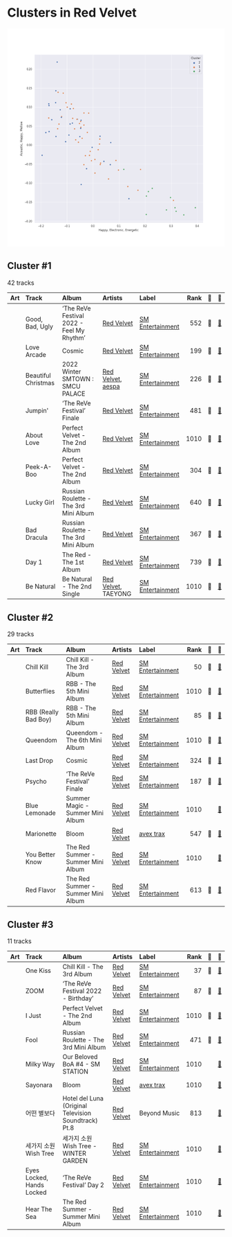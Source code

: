 # Clusters in Red Velvet

![Comparison of Cluster](../../../images/artists/red_velvet/clusters/clusters_scatter.png)

## Cluster #1

42 tracks

| Art | Track | Album | Artists | Label | Rank | 💚 | 🔗 |
|:---|:---|:---|:---|:---|---:|:---|:---|
| <img src="https://i.scdn.co/image/ab67616d0000b2738c4a282e84a53c1c8acf129a" alt="" width="50" /> | Good, Bad, Ugly | ‘The ReVe Festival 2022 - Feel My Rhythm’ | [Red Velvet](../../overview.md) | [SM Entertainment](../../../../labels/sm_entertainment) | 552 | 💚 | [🔗](https://open.spotify.com/track/1DX08glq6CBGBA0N6uL3JV) |
| <img src="https://i.scdn.co/image/ab67616d0000b27364097227a67397e231047524" alt="" width="50" /> | Love Arcade | Cosmic | [Red Velvet](../../overview.md) | [SM Entertainment](../../../../labels/sm_entertainment) | 199 | 💚 | [🔗](https://open.spotify.com/track/10BVwlzgtLNDE7mE8frtmd) |
| <img src="https://i.scdn.co/image/ab67616d0000b273f184dfda8eaeac06fff5e14e" alt="" width="50" /> | Beautiful Christmas | 2022 Winter SMTOWN : SMCU PALACE | [Red Velvet](../../overview.md), [aespa](../../../aespa/overview.md) | [SM Entertainment](../../../../labels/sm_entertainment) | 226 | 💚 | [🔗](https://open.spotify.com/track/1MsWVb6YW3AknP1EAZaKOQ) |
| <img src="https://i.scdn.co/image/ab67616d0000b273df5022bdf1ac4bf52135c4be" alt="" width="50" /> | Jumpin' | ‘The ReVe Festival’ Finale | [Red Velvet](../../overview.md) | [SM Entertainment](../../../../labels/sm_entertainment) | 481 | 💚 | [🔗](https://open.spotify.com/track/3q21kVfUIdkzqYpzBCbojN) |
| <img src="https://i.scdn.co/image/ab67616d0000b2736538b8e1b5c7b2a9d2211769" alt="" width="50" /> | About Love | Perfect Velvet - The 2nd Album | [Red Velvet](../../overview.md) | [SM Entertainment](../../../../labels/sm_entertainment) | 1010 | 💚 | [🔗](https://open.spotify.com/track/2aSoUIBolhj734OqGn5ave) |
| <img src="https://i.scdn.co/image/ab67616d0000b2736538b8e1b5c7b2a9d2211769" alt="" width="50" /> | Peek-A-Boo | Perfect Velvet - The 2nd Album | [Red Velvet](../../overview.md) | [SM Entertainment](../../../../labels/sm_entertainment) | 304 | 💚 | [🔗](https://open.spotify.com/track/42tFTth2jcF7iSo0RBjfJF) |
| <img src="https://i.scdn.co/image/ab67616d0000b2733f30a062dafcdbc1a8fad842" alt="" width="50" /> | Lucky Girl | Russian Roulette - The 3rd Mini Album | [Red Velvet](../../overview.md) | [SM Entertainment](../../../../labels/sm_entertainment) | 640 | 💚 | [🔗](https://open.spotify.com/track/22v5j98MRwc6p5KgwHvpBZ) |
| <img src="https://i.scdn.co/image/ab67616d0000b2733f30a062dafcdbc1a8fad842" alt="" width="50" /> | Bad Dracula | Russian Roulette - The 3rd Mini Album | [Red Velvet](../../overview.md) | [SM Entertainment](../../../../labels/sm_entertainment) | 367 | 💚 | [🔗](https://open.spotify.com/track/4z5aqQOYYsvjXuXjjhKVJ2) |
| <img src="https://i.scdn.co/image/ab67616d0000b27371a70331062453ece06f8b79" alt="" width="50" /> | Day 1 | The Red - The 1st Album | [Red Velvet](../../overview.md) | [SM Entertainment](../../../../labels/sm_entertainment) | 739 | 💚 | [🔗](https://open.spotify.com/track/74muMkVdMYoR65lhmdzy13) |
| <img src="https://i.scdn.co/image/ab67616d0000b27372ee4e2e933836a66e5869b6" alt="" width="50" /> | Be Natural | Be Natural - The 2nd Single | [Red Velvet](../../overview.md), TAEYONG | [SM Entertainment](../../../../labels/sm_entertainment) | 1010 | 💚 | [🔗](https://open.spotify.com/track/41qLzxymjkp0R5vl3REb1S) |
## Cluster #2

29 tracks

| Art | Track | Album | Artists | Label | Rank | 💚 | 🔗 |
|:---|:---|:---|:---|:---|---:|:---|:---|
| <img src="https://i.scdn.co/image/ab67616d0000b27307e2cf9023db855b41f3d26e" alt="" width="50" /> | Chill Kill | Chill Kill - The 3rd Album | [Red Velvet](../../overview.md) | [SM Entertainment](../../../../labels/sm_entertainment) | 50 | 💚 | [🔗](https://open.spotify.com/track/68gQG2HpRMxIRom4pCugMq) |
| <img src="https://i.scdn.co/image/ab67616d0000b2732270d3bd1d13133edf0be836" alt="" width="50" /> | Butterflies | RBB - The 5th Mini Album | [Red Velvet](../../overview.md) | [SM Entertainment](../../../../labels/sm_entertainment) | 1010 | 💚 | [🔗](https://open.spotify.com/track/0cZMA3EdKJKrKoGQEeMhFJ) |
| <img src="https://i.scdn.co/image/ab67616d0000b2732270d3bd1d13133edf0be836" alt="" width="50" /> | RBB (Really Bad Boy) | RBB - The 5th Mini Album | [Red Velvet](../../overview.md) | [SM Entertainment](../../../../labels/sm_entertainment) | 85 | 💚 | [🔗](https://open.spotify.com/track/4xjVP2Vogo0C72o6Nevq0W) |
| <img src="https://i.scdn.co/image/ab67616d0000b273830de2e836036f181df598d0" alt="" width="50" /> | Queendom | Queendom - The 6th Mini Album | [Red Velvet](../../overview.md) | [SM Entertainment](../../../../labels/sm_entertainment) | 1010 | 💚 | [🔗](https://open.spotify.com/track/6SpPr7K4YQ2wp8jU6uOTmQ) |
| <img src="https://i.scdn.co/image/ab67616d0000b27364097227a67397e231047524" alt="" width="50" /> | Last Drop | Cosmic | [Red Velvet](../../overview.md) | [SM Entertainment](../../../../labels/sm_entertainment) | 324 | 💚 | [🔗](https://open.spotify.com/track/5mSsvlMqeX21U9WovVAJA4) |
| <img src="https://i.scdn.co/image/ab67616d0000b273df5022bdf1ac4bf52135c4be" alt="" width="50" /> | Psycho | ‘The ReVe Festival’ Finale | [Red Velvet](../../overview.md) | [SM Entertainment](../../../../labels/sm_entertainment) | 187 | 💚 | [🔗](https://open.spotify.com/track/3CYH422oy1cZNoo0GTG1TK) |
| <img src="https://i.scdn.co/image/ab67616d0000b2736017bca98dea58ceddea77c1" alt="" width="50" /> | Blue Lemonade | Summer Magic - Summer Mini Album | [Red Velvet](../../overview.md) | [SM Entertainment](../../../../labels/sm_entertainment) | 1010 | | [🔗](https://open.spotify.com/track/5XTQXTzEVpYq8wL6DZYgSz) |
| <img src="https://i.scdn.co/image/ab67616d0000b2739d750d969d227e6506a2c176" alt="" width="50" /> | Marionette | Bloom | [Red Velvet](../../overview.md) | [avex trax](../../../../labels/avex_trax) | 547 | 💚 | [🔗](https://open.spotify.com/track/3KvMgB5V1FvQTCvvHz5aiO) |
| <img src="https://i.scdn.co/image/ab67616d0000b2738164cd1a2e03b7ca2db9ff5e" alt="" width="50" /> | You Better Know | The Red Summer - Summer Mini Album | [Red Velvet](../../overview.md) | [SM Entertainment](../../../../labels/sm_entertainment) | 1010 | | [🔗](https://open.spotify.com/track/59fJbRecO16BIw9L1neEug) |
| <img src="https://i.scdn.co/image/ab67616d0000b2738164cd1a2e03b7ca2db9ff5e" alt="" width="50" /> | Red Flavor | The Red Summer - Summer Mini Album | [Red Velvet](../../overview.md) | [SM Entertainment](../../../../labels/sm_entertainment) | 613 | 💚 | [🔗](https://open.spotify.com/track/7nKQ5WAcjnG48knyLuo8gO) |
## Cluster #3

11 tracks

| Art | Track | Album | Artists | Label | Rank | 💚 | 🔗 |
|:---|:---|:---|:---|:---|---:|:---|:---|
| <img src="https://i.scdn.co/image/ab67616d0000b27307e2cf9023db855b41f3d26e" alt="" width="50" /> | One Kiss | Chill Kill - The 3rd Album | [Red Velvet](../../overview.md) | [SM Entertainment](../../../../labels/sm_entertainment) | 37 | 💚 | [🔗](https://open.spotify.com/track/4zIPZxvYp32y6ifjm1E30O) |
| <img src="https://i.scdn.co/image/ab67616d0000b273d2ef237da7f94762997c2083" alt="" width="50" /> | ZOOM | ‘The ReVe Festival 2022 - Birthday’ | [Red Velvet](../../overview.md) | [SM Entertainment](../../../../labels/sm_entertainment) | 87 | 💚 | [🔗](https://open.spotify.com/track/18OjYSOz2ryc2vLmAeG2de) |
| <img src="https://i.scdn.co/image/ab67616d0000b2736538b8e1b5c7b2a9d2211769" alt="" width="50" /> | I Just | Perfect Velvet - The 2nd Album | [Red Velvet](../../overview.md) | [SM Entertainment](../../../../labels/sm_entertainment) | 1010 | 💚 | [🔗](https://open.spotify.com/track/7BuFMtIknd3ewai0zhKhqb) |
| <img src="https://i.scdn.co/image/ab67616d0000b2733f30a062dafcdbc1a8fad842" alt="" width="50" /> | Fool | Russian Roulette - The 3rd Mini Album | [Red Velvet](../../overview.md) | [SM Entertainment](../../../../labels/sm_entertainment) | 471 | 💚 | [🔗](https://open.spotify.com/track/21C7B7PWYDW00czamOjleO) |
| <img src="https://i.scdn.co/image/ab67616d0000b2731ff5d88a4453ce83682ab209" alt="" width="50" /> | Milky Way | Our Beloved BoA #4 - SM STATION | [Red Velvet](../../overview.md) | [SM Entertainment](../../../../labels/sm_entertainment) | 1010 | | [🔗](https://open.spotify.com/track/2Oj5hRhkJH00VGzjBdQNq3) |
| <img src="https://i.scdn.co/image/ab67616d0000b2739d750d969d227e6506a2c176" alt="" width="50" /> | Sayonara | Bloom | [Red Velvet](../../overview.md) | [avex trax](../../../../labels/avex_trax) | 1010 | | [🔗](https://open.spotify.com/track/382Mbj7rOJuqLQnsiV8fdp) |
| <img src="https://i.scdn.co/image/ab67616d0000b273d09a3589b1bb51f3ffe262c9" alt="" width="50" /> | 어떤 별보다 | Hotel del Luna (Original Television Soundtrack) Pt.8 | [Red Velvet](../../overview.md) | Beyond Music | 813 | | [🔗](https://open.spotify.com/track/3rjWX5YhfI3Alagrf4poY0) |
| <img src="https://i.scdn.co/image/ab67616d0000b2733e2194d332ceeb0ab6018b21" alt="" width="50" /> | 세가지 소원 Wish Tree | 세가지 소원 Wish Tree - WINTER GARDEN | [Red Velvet](../../overview.md) | [SM Entertainment](../../../../labels/sm_entertainment) | 1010 | | [🔗](https://open.spotify.com/track/3wtDVPGUMTHgsVdpr9uYin) |
| <img src="https://i.scdn.co/image/ab67616d0000b2733a7804057d817ff9f68ca85c" alt="" width="50" /> | Eyes Locked, Hands Locked | ‘The ReVe Festival’ Day 2 | [Red Velvet](../../overview.md) | [SM Entertainment](../../../../labels/sm_entertainment) | 1010 | | [🔗](https://open.spotify.com/track/4o6LdaI3q5QFjs0sziszsD) |
| <img src="https://i.scdn.co/image/ab67616d0000b2738164cd1a2e03b7ca2db9ff5e" alt="" width="50" /> | Hear The Sea | The Red Summer - Summer Mini Album | [Red Velvet](../../overview.md) | [SM Entertainment](../../../../labels/sm_entertainment) | 1010 | | [🔗](https://open.spotify.com/track/5rUWULaKgEK2HozI1wYvZ9) |